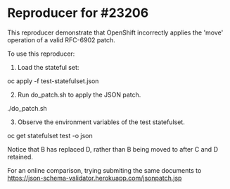 # Reproducer for #23206

This reproducer demonstrate that OpenShift incorrectly applies the 'move' operation of a valid RFC-6902 patch.

To use this reproducer:

1) Load the stateful set:

oc apply -f test-statefulset.json

2) Run do_patch.sh to apply the JSON patch.

./do_patch.sh

3) Observe the environment variables of the test statefulset.

oc get statefulset test -o json

Notice that B has replaced D, rather than B being moved to after C and D retained.

For an online comparison, trying submiting the same documents to https://json-schema-validator.herokuapp.com/jsonpatch.jsp


